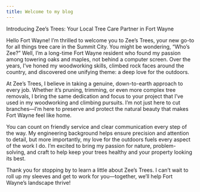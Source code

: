 ```yaml
---
title: Welcome to my blog
---
```


Introducing Zee’s Trees: Your Local Tree Care Partner in Fort Wayne

Hello Fort Wayne! I’m thrilled to welcome you to Zee’s Trees, your new go-to for all things tree care in the Summit City. You might be wondering, “Who’s Zee?” Well, I’m a long-time Fort Wayne resident who found my passion among towering oaks and maples, not behind a computer screen. Over the years, I’ve honed my woodworking skills, climbed rock faces around the country, and discovered one unifying theme: a deep love for the outdoors.

At Zee’s Trees, I believe in taking a genuine, down-to-earth approach to every job. Whether it’s pruning, trimming, or even more complex tree removals, I bring the same dedication and focus to your project that I’ve used in my woodworking and climbing pursuits. I’m not just here to cut branches—I’m here to preserve and protect the natural beauty that makes Fort Wayne feel like home.

You can count on friendly service and clear communication every step of the way. My engineering background helps ensure precision and attention to detail, but more importantly, my love for the outdoors fuels every aspect of the work I do. I’m excited to bring my passion for nature, problem-solving, and craft to help keep your trees healthy and your property looking its best.

Thank you for stopping by to learn a little about Zee’s Trees. I can’t wait to roll up my sleeves and get to work for you—together, we’ll help Fort Wayne’s landscape thrive!
